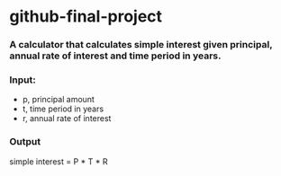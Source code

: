 # github-final-project

### A calculator that calculates simple interest given principal, annual rate of interest and time period in years.
### Input:
- p, principal amount
- t, time period in years
- r, annual rate of interest
### Output
   simple interest = P * T * R
